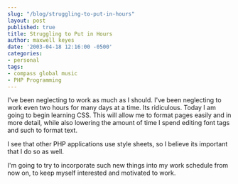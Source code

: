 ```yaml
---
slug: "/blog/struggling-to-put-in-hours"
layout: post
published: true
title: Struggling to Put in Hours
author: maxwell keyes
date: '2003-04-18 12:16:00 -0500'
categories:
- personal
tags:
- compass global music
- PHP Programming
---
```


I've been neglecting to work as much as I should. I've been neglecting to work even two hours for many days at a time.
Its ridiculous. Today I am going to begin learning CSS. This will allow me to format pages easily and in more detail,
while also lowering the amount of time I spend editing font tags and such to format text.

I see that other PHP applications use style sheets, so I believe its important that I do so as well.

I'm going to try to incorporate such new things into my work schedule from now on, to keep myself interested and
motivated to work.
